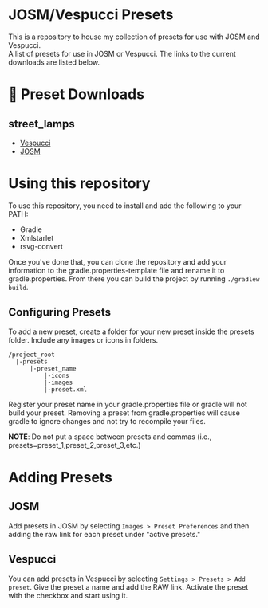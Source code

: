 # JOSM/Vespucci Presets

This is a repository to house my collection of presets for use with JOSM and Vespucci.  
A list of presets for use in JOSM or Vespucci. The links to the current downloads are listed below.

<!-- preset-start -->

# 🔽 Preset Downloads

## street_lamps
- [Vespucci](https://github.com/steglitz/josm_presets/raw/gh-pages/gen/street_lamps-1.0.0.zip)
- [JOSM](https://github.com/steglitz/josm_presets/raw/gh-pages/gen/street_lamps-josm-1.0.0.zip)

<!-- preset-end -->
# Using this repository
To use this repository, you need to install and add the following to your PATH:
 - Gradle
 - Xmlstarlet
 - rsvg-convert

Once you've done that, you can clone the repository and add your information to the gradle.properties-template file 
and rename it to gradle.properties. From there you can build the project by running `./gradlew build`.

## Configuring Presets
To add a new preset, create a folder for your new preset inside the presets folder. Include any images or icons in 
folders. 
```
/project_root
  |-presets
      |-preset_name
          |-icons
          |-images
          |-preset.xml
```
Register your preset name in your gradle.properties file or gradle will not build your preset. Removing a preset 
from gradle.properties will cause gradle to ignore changes and not try to recompile your files.

**NOTE**: Do not put a space between presets and commas (i.e., presets=preset_1,preset_2,preset_3,etc.) 

# Adding Presets

## JOSM
Add presets in JOSM by selecting `Images > Preset Preferences` and then adding the raw link for each preset under 
"active presets."

## Vespucci
You can add presets in Vespucci by selecting `Settings > Presets > Add preset`. Give the preset a name
and add the RAW link. Activate the preset with the checkbox and start using it. 
